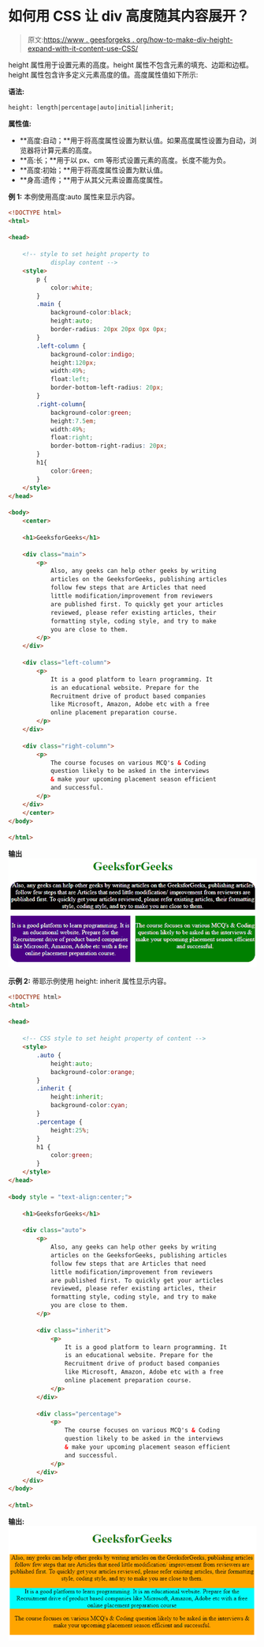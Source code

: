 # 如何用 CSS 让 div 高度随其内容展开？

> 原文:[https://www . geesforgeks . org/how-to-make-div-height-expand-with-it-content-use-CSS/](https://www.geeksforgeeks.org/how-to-make-div-height-expand-with-its-content-using-css/)

height 属性用于设置元素的高度。height 属性不包含元素的填充、边距和边框。height 属性包含许多定义元素高度的值。高度属性值如下所示:

**语法:**

```html
height: length|percentage|auto|initial|inherit;
```

**属性值:**

*   **高度:自动；**用于将高度属性设置为默认值。如果高度属性设置为自动，浏览器将计算元素的高度。
*   **高:长；**用于以 px、cm 等形式设置元素的高度。长度不能为负。
*   **高度:初始；**用于将高度属性设置为默认值。
*   **身高:遗传；**用于从其父元素设置高度属性。

**例 1:** 本例使用高度:auto 属性来显示内容。

```html
<!DOCTYPE html>
<html>

<head>

    <!-- style to set height property to
            display content -->
    <style>
        p {
            color:white;
        }
        .main {
            background-color:black;
            height:auto;
            border-radius: 20px 20px 0px 0px;
        }
        .left-column {
            background-color:indigo;
            height:120px;
            width:49%;
            float:left;
            border-bottom-left-radius: 20px;
        }
        .right-column{
            background-color:green;
            height:7.5em;
            width:49%;
            float:right;
            border-bottom-right-radius: 20px;
        }
        h1{
            color:Green;
        }
    </style>
</head>

<body>
    <center>

    <h1>GeeksforGeeks</h1>

    <div class="main">
        <p>
            Also, any geeks can help other geeks by writing
            articles on the GeeksforGeeks, publishing articles
            follow few steps that are Articles that need
            little modification/improvement from reviewers
            are published first. To quickly get your articles
            reviewed, please refer existing articles, their
            formatting style, coding style, and try to make
            you are close to them. 
        </p>
    </div>

    <div class="left-column">
        <p> 
            It is a good platform to learn programming. It
            is an educational website. Prepare for the
            Recruitment drive of product based companies
            like Microsoft, Amazon, Adobe etc with a free
            online placement preparation course.
        </p>
    </div>

    <div class="right-column">
        <p>
            The course focuses on various MCQ's & Coding 
            question likely to be asked in the interviews
            & make your upcoming placement season efficient
            and successful.
        </p>
    </div>
    </center>
</body>

</html>                    
```

**输出**
![](img/dacf34c699a605b4fea19571c400656c.png)

**示例 2:** 蒂耶示例使用 height: inherit 属性显示内容。

```html
<!DOCTYPE html>
<html>

<head>

    <!-- CSS style to set height property of content -->
    <style>
        .auto {
            height:auto;
            background-color:orange;
        }
        .inherit {
            height:inherit;
            background-color:cyan;
        }
        .percentage {
            height:25%;
        }
        h1 {
            color:green;
        }
    </style>
</head>

<body style = "text-align:center;">

    <h1>GeeksforGeeks</h1>

    <div class="auto">
        <p>
            Also, any geeks can help other geeks by writing
            articles on the GeeksforGeeks, publishing articles
            follow few steps that are Articles that need
            little modification/improvement from reviewers
            are published first. To quickly get your articles
            reviewed, please refer existing articles, their
            formatting style, coding style, and try to make
            you are close to them. 
        </p>

        <div class="inherit">
            <p> 
                It is a good platform to learn programming. It
                is an educational website. Prepare for the
                Recruitment drive of product based companies
                like Microsoft, Amazon, Adobe etc with a free
                online placement preparation course.
            </p>
        </div>

        <div class="percentage">
            <p>
                The course focuses on various MCQ's & Coding 
                question likely to be asked in the interviews
                & make your upcoming placement season efficient
                and successful.
            </p>
        </div>
    </div> 
</body>

</html>                    
```

**输出:**
![](img/377edd5b4c6b04208f4b20c0fbca0220.png)